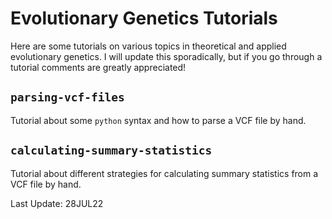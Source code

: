 # Evolutionary Genetics Tutorials

Here are some tutorials on various topics in theoretical and applied evolutionary genetics. I will update this sporadically, but if you go through a tutorial comments are greatly appreciated!



## `parsing-vcf-files`

Tutorial about some `python` syntax and how to parse a VCF file by hand.

## `calculating-summary-statistics`

Tutorial about different strategies for calculating summary statistics from a VCF file by hand.

Last Update: 28JUL22